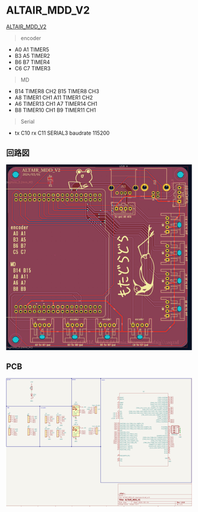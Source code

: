 # ALTAIR_MDD_V2
[ALTAIR_MDD_V2](https://github.com/Altairu/ALTAIR_MDD_V2)

> encoder
 * A0 A1 TIMER5
 * B3 A5 TIMER2
 * B6 B7 TIMER4
 * C6 C7 TIMER3

> MD
 * B14 TIMER8  CH2   B15 TIMER8  CH3
 * A8  TIMER1  CH1   A11 TIMER1  CH2
 * A6  TIMER13 CH1   A7  TIMER14 CH1
 * B8  TIMER10 CH1   B9  TIMER11 CH1

> Serial
* tx C10  rx C11  SERIAL3  baudrate 115200


## 回路図
![alt text](image/MDD1.png)

## PCB
![alt text](image/MDD2.png)
